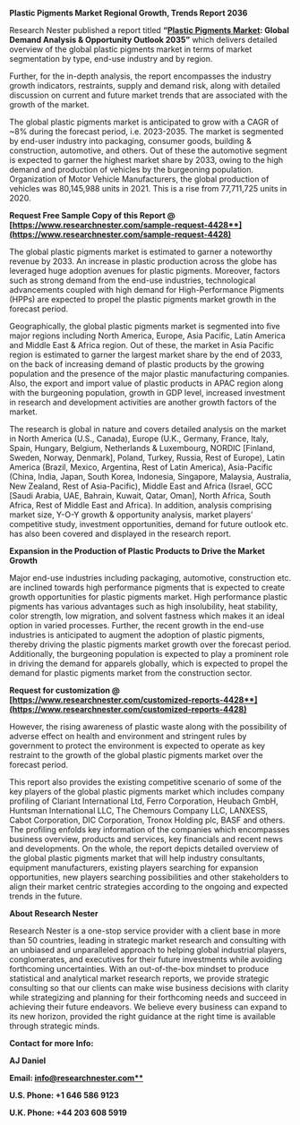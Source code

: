 ﻿**Plastic Pigments Market Regional Growth, Trends Report 2036**

Research Nester published a report titled **“[Plastic Pigments Market](https://www.researchnester.com/reports/plastic-pigments-market/4428): Global Demand Analysis & Opportunity Outlook 2035”** which delivers detailed overview of the global plastic pigments market in terms of market segmentation by type, end-use industry and by region.

Further, for the in-depth analysis, the report encompasses the industry growth indicators, restraints, supply and demand risk, along with detailed discussion on current and future market trends that are associated with the growth of the market.

The global plastic pigments market is anticipated to grow with a CAGR of ~8% during the forecast period, i.e. 2023-2035. The market is segmented by end-user industry into packaging, consumer goods, building & construction, automotive, and others. Out of these the automotive segment is expected to garner the highest market share by 2033, owing to the high demand and production of vehicles by the burgeoning population. Organization of Motor Vehicle Manufacturers, the global production of vehicles was 80,145,988 units in 2021. This is a rise from 77,711,725 units in 2020.

**Request Free Sample Copy of this Report @ [https://www.researchnester.com/sample-request-4428**](https://www.researchnester.com/sample-request-4428)**

The global plastic pigments market is estimated to garner a noteworthy revenue by 2033. An increase in plastic production across the globe has leveraged huge adoption avenues for plastic pigments. Moreover, factors such as strong demand from the end-use industries, technological advancements coupled with high demand for High-Performance Pigments (HPPs) are expected to propel the plastic pigments market growth in the forecast period.

Geographically, the global plastic pigments market is segmented into five major regions including North America, Europe, Asia Pacific, Latin America and Middle East & Africa region. Out of these, the market in Asia Pacific region is estimated to garner the largest market share by the end of 2033, on the back of increasing demand of plastic products by the growing population and the presence of the major plastic manufacturing companies. Also, the export and import value of plastic products in APAC region along with the burgeoning population, growth in GDP level, increased investment in research and development activities are another growth factors of the market. 

The research is global in nature and covers detailed analysis on the market in North America (U.S., Canada), Europe (U.K., Germany, France, Italy, Spain, Hungary, Belgium, Netherlands & Luxembourg, NORDIC [Finland, Sweden, Norway, Denmark], Poland, Turkey, Russia, Rest of Europe), Latin America (Brazil, Mexico, Argentina, Rest of Latin America), Asia-Pacific (China, India, Japan, South Korea, Indonesia, Singapore, Malaysia, Australia, New Zealand, Rest of Asia-Pacific), Middle East and Africa (Israel, GCC [Saudi Arabia, UAE, Bahrain, Kuwait, Qatar, Oman], North Africa, South Africa, Rest of Middle East and Africa). In addition, analysis comprising market size, Y-O-Y growth & opportunity analysis, market players’ competitive study, investment opportunities, demand for future outlook etc. has also been covered and displayed in the research report.

**Expansion in the Production of Plastic Products to Drive the Market Growth**

Major end-use industries including packaging, automotive, construction etc. are inclined towards high performance pigments that is expected to create growth opportunities for plastic pigments market. High performance plastic pigments has various advantages such as high insolubility, heat stability, color strength, low migration, and solvent fastness which makes it an ideal option in varied processes. Further, the recent growth in the end-use industries is anticipated to augment the adoption of plastic pigments, thereby driving the plastic pigments market growth over the forecast period. Additionally, the burgeoning population is expected to play a prominent role in driving the demand for apparels globally, which is expected to propel the demand for plastic pigments market from the construction sector.

**Request for customization @ [https://www.researchnester.com/customized-reports-4428**](https://www.researchnester.com/customized-reports-4428)**

However, the rising awareness of plastic waste along with the possibility of adverse effect on health and environment and stringent rules by government to protect the environment is expected to operate as key restraint to the growth of the global plastic pigments market over the forecast period.

This report also provides the existing competitive scenario of some of the key players of the global plastic pigments market which includes company profiling of Clariant International Ltd, Ferro Corporation, Heubach GmbH, Huntsman International LLC, The Chemours Company LLC, LANXESS, Cabot Corporation, DIC Corporation, Tronox Holding plc, BASF and others. The profiling enfolds key information of the companies which encompasses business overview, products and services, key financials and recent news and developments. On the whole, the report depicts detailed overview of the global plastic pigments market that will help industry consultants, equipment manufacturers, existing players searching for expansion opportunities, new players searching possibilities and other stakeholders to align their market centric strategies according to the ongoing and expected trends in the future.

<a name="_hlk168910495"></a>**About Research Nester**

Research Nester is a one-stop service provider with a client base in more than 50 countries, leading in strategic market research and consulting with an unbiased and unparalleled approach to helping global industrial players, conglomerates, and executives for their future investments while avoiding forthcoming uncertainties. With an out-of-the-box mindset to produce statistical and analytical market research reports, we provide strategic consulting so that our clients can make wise business decisions with clarity while strategizing and planning for their forthcoming needs and succeed in achieving their future endeavors. We believe every business can expand to its new horizon, provided the right guidance at the right time is available through strategic minds.

**Contact for more Info:**

**AJ Daniel**

**Email: [info@researchnester.com**](mailto:info@researchnester.com)**

**U.S. Phone: +1 646 586 9123** 

**U.K. Phone: +44 203 608 5919**
